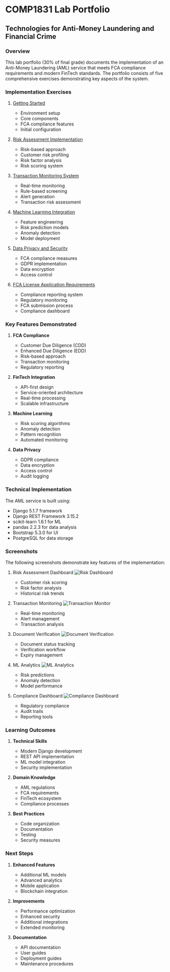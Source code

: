 # COMP1831 Lab Portfolio

## Technologies for Anti-Money Laundering and Financial Crime

### Overview

This lab portfolio (30% of final grade) documents the implementation of an Anti-Money Laundering (AML) service that meets FCA compliance requirements and modern FinTech standards. The portfolio consists of five comprehensive exercises demonstrating key aspects of the system.

### Implementation Exercises

1. [Getting Started](01_getting_started.md)
   - Environment setup
   - Core components
   - FCA compliance features
   - Initial configuration

2. [Risk Assessment Implementation](02_risk_assessment.md)
   - Risk-based approach
   - Customer risk profiling
   - Risk factor analysis
   - Risk scoring system

3. [Transaction Monitoring System](03_transaction_monitoring.md)
   - Real-time monitoring
   - Rule-based screening
   - Alert generation
   - Transaction risk assessment

4. [Machine Learning Integration](04_ml_integration.md)
   - Feature engineering
   - Risk prediction models
   - Anomaly detection
   - Model deployment

5. [Data Privacy and Security](05_data_privacy.md)
   - FCA compliance measures
   - GDPR implementation
   - Data encryption
   - Access control

6. [FCA License Application Requirements](06_fca_compliance.md)
   - Compliance reporting system
   - Regulatory monitoring
   - FCA submission process
   - Compliance dashboard

### Key Features Demonstrated

1. **FCA Compliance**
   - Customer Due Diligence (CDD)
   - Enhanced Due Diligence (EDD)
   - Risk-based approach
   - Transaction monitoring
   - Regulatory reporting

2. **FinTech Integration**
   - API-first design
   - Service-oriented architecture
   - Real-time processing
   - Scalable infrastructure

3. **Machine Learning**
   - Risk scoring algorithms
   - Anomaly detection
   - Pattern recognition
   - Automated monitoring

4. **Data Privacy**
   - GDPR compliance
   - Data encryption
   - Access control
   - Audit logging

### Technical Implementation

The AML service is built using:
- Django 5.1.7 framework
- Django REST Framework 3.15.2
- scikit-learn 1.6.1 for ML
- pandas 2.2.3 for data analysis
- Bootstrap 5.3.0 for UI
- PostgreSQL for data storage

### Screenshots

The following screenshots demonstrate key features of the implementation:

1. Risk Assessment Dashboard
   ![Risk Dashboard](screenshots/risk_dashboard.png)
   - Customer risk scoring
   - Risk factor analysis
   - Historical risk trends

2. Transaction Monitoring
   ![Transaction Monitor](screenshots/transaction_monitor.png)
   - Real-time monitoring
   - Alert management
   - Transaction analysis

3. Document Verification
   ![Document Verification](screenshots/document_verification.png)
   - Document status tracking
   - Verification workflow
   - Expiry management

4. ML Analytics
   ![ML Analytics](screenshots/ml_analytics.png)
   - Risk predictions
   - Anomaly detection
   - Model performance

5. Compliance Dashboard
   ![Compliance Dashboard](screenshots/compliance_dashboard.png)
   - Regulatory compliance
   - Audit trails
   - Reporting tools

### Learning Outcomes

1. **Technical Skills**
   - Modern Django development
   - REST API implementation
   - ML model integration
   - Security implementation

2. **Domain Knowledge**
   - AML regulations
   - FCA requirements
   - FinTech ecosystem
   - Compliance processes

3. **Best Practices**
   - Code organization
   - Documentation
   - Testing
   - Security measures

### Next Steps

1. **Enhanced Features**
   - Additional ML models
   - Advanced analytics
   - Mobile application
   - Blockchain integration

2. **Improvements**
   - Performance optimization
   - Enhanced security
   - Additional integrations
   - Extended monitoring

3. **Documentation**
   - API documentation
   - User guides
   - Deployment guides
   - Maintenance procedures
